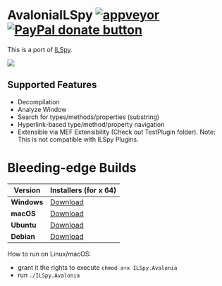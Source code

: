 # AvaloniaILSpy [![appveyor](https://ci.appveyor.com/api/projects/status/github/jeffreye/AvaloniaILSpy?svg=true)](https://ci.appveyor.com/project/jeffreye/avaloniailspy) [![PayPal donate button](https://img.shields.io/badge/donate-paypal-blue.svg)](https://www.paypal.com/cgi-bin/webscr?cmd=_donations&business=HYERRCR8C7876&lc=US&item_name=AvaloniaILSpy&no_note=0&currency_code=USD&bn=PP-DonationsBF:btn_donate_SM.gif:NonHosted) 

This is a port of [ILSpy](https://github.com/icsharpcode/ILSpy).

![](https://github.com/jeffreye/AvaloniaILSpy/raw/master/preview.png)

Supported Features 
-------
 * Decompilation
 * Analyze Window
 * Search for types/methods/properties (substring)
 * Hyperlink-based type/method/property navigation
 * Extensible via MEF Extensibility (Check out TestPlugin folder). Note: This is not compatible with ILSpy Plugins.

# Bleeding-edge Builds
| Version | Installers (for x 64) |
|---------|------------|
|**Windows**|[Download](https://ci.appveyor.com/api/projects/icsharpcode/avaloniailspy/artifacts/artifacts%2Fzips%2FILSpy-win7-x64-Release.zip?branch=master)|
|**macOS**|[Download](https://ci.appveyor.com/api/projects/icsharpcode/avaloniailspy/artifacts/artifacts%2Fzips%2FILSpy-osx.10.12-x64-Release.zip?branch=master)|
|**Ubuntu**|[Download](https://ci.appveyor.com/api/projects/icsharpcode/avaloniailspy/artifacts/artifacts%2Fzips%2FILSpy-ubuntu.14.04-x64-Release.zip?branch=master)|
|**Debian**|[Download](https://ci.appveyor.com/api/projects/icsharpcode/avaloniailspy/artifacts/artifacts%2Fzips%2FILSpy-debian.8-x64-Release.zip?branch=master)|

How to run on Linux/macOS: 
- grant it the rights to execute `chmod a+x ILSpy.Avalonia`
- run  `./ILSpy.Avalonia`

